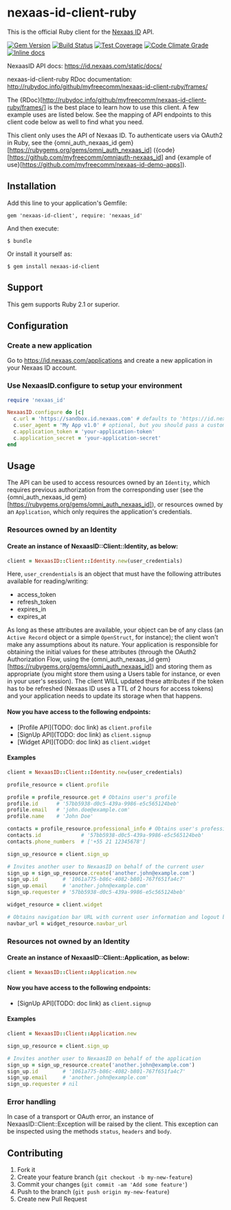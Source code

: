 # nexaas-id-client-ruby

This is the official Ruby client for the [Nexaas ID](https://id.nexaas.com) API.

[![Gem Version](https://badge.fury.io/rb/nexaas-id-client.png)](https://rubygems.org/gems/nexaas-id-client)
[![Build Status](https://travis-ci.org/myfreecomm/nexaas-id-client-ruby.png?branch=master)](https://travis-ci.org/myfreecomm/nexaas-id-client-ruby)
[![Test Coverage](https://coveralls.io/repos/myfreecomm/nexaas-id-client-ruby/badge.png?branch=master)](https://coveralls.io/r/myfreecomm/nexaas-id-client-ruby)
[![Code Climate Grade](https://codeclimate.com/github/myfreecomm/nexaas-id-client-ruby.png)](https://codeclimate.com/github/myfreecomm/nexaas-id-client-ruby)
[![Inline docs](http://inch-ci.org/github/myfreecomm/nexaas-id-client-ruby.svg)](http://inch-ci.org/github/myfreecomm/nexaas-id-client-ruby)

NexaasID API docs: https://id.nexaas.com/static/docs/

nexaas-id-client-ruby RDoc documentation: http://rubydoc.info/github/myfreecomm/nexaas-id-client-ruby/frames/

The {RDoc}[http://rubydoc.info/github/myfreecomm/nexaas-id-client-ruby/frames/] is the best place to learn how to use this client. A few example uses are listed below. See the mapping of API endpoints to this client code below as well to find what you need.

This client only uses the API of Nexaas ID. To authenticate users via OAuth2 in Ruby, see the {omni_auth_nexaas_id gem}[https://rubygems.org/gems/omni_auth_nexaas_id] ({code}[https://github.com/myfreecomm/omniauth-nexaas_id] and {example of use}[https://github.com/myfreecomm/nexaas-id-demo-apps]).

## Installation

Add this line to your application's Gemfile:

    gem 'nexaas-id-client', require: 'nexaas_id'

And then execute:

    $ bundle

Or install it yourself as:

    $ gem install nexaas-id-client

## Support

This gem supports Ruby 2.1 or superior.

## Configuration

### Create a new application

Go to https://id.nexaas.com/applications and create a new application in your Nexaas ID account.

### Use NexaasID.configure to setup your environment

```ruby
require 'nexaas_id'

NexaasID.configure do |c|
  c.url = 'https://sandbox.id.nexaas.com' # defaults to 'https://id.nexaas.com' if omitted
  c.user_agent = 'My App v1.0' # optional, but you should pass a custom user-agent identifying your app
  c.application_token = 'your-application-token'
  c.application_secret = 'your-application-secret'
end
```

## Usage

The API can be used to access resources owned by an `Identity`, which requires previous authorization from the
corresponding user (see the {omni_auth_nexaas_id gem}[https://rubygems.org/gems/omni_auth_nexaas_id]),
or resources owned by an `Application`, which only requires the application's credentials.

### Resources owned by an Identity

#### Create an instance of NexaasID::Client::Identity, as below:

```ruby
client = NexaasID::Client::Identity.new(user_credentials)
```

Here, `user_crendentials` is an object that must have the following attributes available for reading/writing:
* access_token
* refresh_token
* expires_in
* expires_at

As long as these attributes are available, your object can be of any class (an `Active Record` object or a
simple `OpenStruct`, for instance); the client won't make any assumptions about its nature. Your application is responsible
for obtaining the initial values for these attributes (through the OAuth2 Authorization Flow, using the
{omni_auth_nexaas_id gem}[https://rubygems.org/gems/omni_auth_nexaas_id]) and storing them as appropriate
(you might store them using a Users table for instance, or even in your user's session). The client WILL updated these
attributes if the token has to be refreshed (Nexaas ID uses a TTL of 2 hours for access tokens) and your application
needs to update its storage when that happens.

#### Now you have access to the following endpoints:

* [Profile API](TODO: doc link) as `client.profile`
* [SignUp API](TODO: doc link) as `client.signup`
* [Widget API](TODO: doc link) as `client.widget`

#### Examples

```ruby
client = NexaasID::Client::Identity.new(user_credentials)

profile_resource = client.profile

profile = profile_resource.get # Obtains user's profile
profile.id      # '57bb5938-d0c5-439a-9986-e5c565124beb'
profile.email   # 'john.doe@example.com'
profile.name    # 'John Doe'

contacts = profile_resource.professional_info # Obtains user's professional information
contacts.id             # '57bb5938-d0c5-439a-9986-e5c565124beb'
contacts.phone_numbers  # ['+55 21 12345678']

sign_up_resource = client.sign_up

# Invites another user to NexaasID on behalf of the current user
sign_up = sign_up_resource.create('another.john@example.com')
sign_up.id        # '1061a775-b86c-4082-b801-767f651fa4c7'
sign_up.email     # 'another.john@example.com'
sign_up.requester # '57bb5938-d0c5-439a-9986-e5c565124beb'

widget_resource = client.widget

# Obtains navigation bar URL with current user information and logout button
navbar_url = widget_resource.navbar_url
```

### Resources not owned by an Identity

#### Create an instance of NexaasID::Client::Application, as below:

```ruby
client = NexaasID::Client::Application.new
```

#### Now you have access to the following endpoints:

* [SignUp API](TODO: doc link) as `client.signup`

#### Examples

```ruby
client = NexaasID::Client::Application.new

sign_up_resource = client.sign_up

# Invites another user to NexaasID on behalf of the application
sign_up = sign_up_resource.create('another.john@example.com')
sign_up.id        # '1061a775-b86c-4082-b801-767f651fa4c7'
sign_up.email     # 'another.john@example.com'
sign_up.requester # nil
```

### Error handling

In case of a transport or OAuth error, an instance of NexaasID::Client::Exception will be raised by the client.
This exception can be inspected using the methods `status`, `headers` and `body`.

## Contributing

1. Fork it
2. Create your feature branch (`git checkout -b my-new-feature`)
3. Commit your changes (`git commit -am 'Add some feature'`)
4. Push to the branch (`git push origin my-new-feature`)
5. Create new Pull Request
